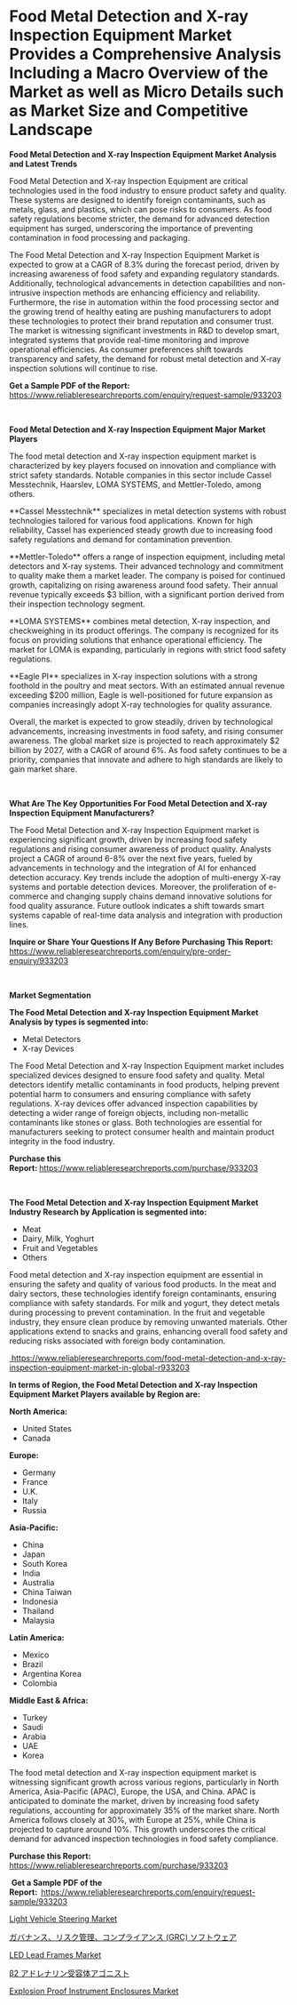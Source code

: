 <p><h1>Food Metal Detection and X-ray Inspection Equipment Market Provides a Comprehensive Analysis Including a Macro Overview of the Market as well as Micro Details such as Market Size and Competitive Landscape</h1></p><p><strong>Food Metal Detection and X-ray Inspection Equipment Market Analysis and Latest Trends</strong></p>
<p><p>Food Metal Detection and X-ray Inspection Equipment are critical technologies used in the food industry to ensure product safety and quality. These systems are designed to identify foreign contaminants, such as metals, glass, and plastics, which can pose risks to consumers. As food safety regulations become stricter, the demand for advanced detection equipment has surged, underscoring the importance of preventing contamination in food processing and packaging.</p><p>The Food Metal Detection and X-ray Inspection Equipment Market is expected to grow at a CAGR of 8.3% during the forecast period, driven by increasing awareness of food safety and expanding regulatory standards. Additionally, technological advancements in detection capabilities and non-intrusive inspection methods are enhancing efficiency and reliability. Furthermore, the rise in automation within the food processing sector and the growing trend of healthy eating are pushing manufacturers to adopt these technologies to protect their brand reputation and consumer trust. The market is witnessing significant investments in R&D to develop smart, integrated systems that provide real-time monitoring and improve operational efficiencies. As consumer preferences shift towards transparency and safety, the demand for robust metal detection and X-ray inspection solutions will continue to rise.</p></p>
<p><strong>Get a Sample PDF of the Report:&nbsp;</strong> <a href="https://www.reliableresearchreports.com/enquiry/request-sample/933203">https://www.reliableresearchreports.com/enquiry/request-sample/933203</a></p>
<p>&nbsp;</p>
<p><strong>Food Metal Detection and X-ray Inspection Equipment Major Market Players</strong></p>
<p><p>The food metal detection and X-ray inspection equipment market is characterized by key players focused on innovation and compliance with strict safety standards. Notable companies in this sector include Cassel Messtechnik, Haarslev, LOMA SYSTEMS, and Mettler-Toledo, among others. </p><p>**Cassel Messtechnik** specializes in metal detection systems with robust technologies tailored for various food applications. Known for high reliability, Cassel has experienced steady growth due to increasing food safety regulations and demand for contamination prevention.</p><p>**Mettler-Toledo** offers a range of inspection equipment, including metal detectors and X-ray systems. Their advanced technology and commitment to quality make them a market leader. The company is poised for continued growth, capitalizing on rising awareness around food safety. Their annual revenue typically exceeds $3 billion, with a significant portion derived from their inspection technology segment.</p><p>**LOMA SYSTEMS** combines metal detection, X-ray inspection, and checkweighing in its product offerings. The company is recognized for its focus on providing solutions that enhance operational efficiency. The market for LOMA is expanding, particularly in regions with strict food safety regulations.</p><p>**Eagle PI** specializes in X-ray inspection solutions with a strong foothold in the poultry and meat sectors. With an estimated annual revenue exceeding $200 million, Eagle is well-positioned for future expansion as companies increasingly adopt X-ray technologies for quality assurance.</p><p>Overall, the market is expected to grow steadily, driven by technological advancements, increasing investments in food safety, and rising consumer awareness. The global market size is projected to reach approximately $2 billion by 2027, with a CAGR of around 6%. As food safety continues to be a priority, companies that innovate and adhere to high standards are likely to gain market share.</p></p>
<p>&nbsp;</p>
<p><strong>What Are The Key Opportunities For Food Metal Detection and X-ray Inspection Equipment Manufacturers?</strong></p>
<p><p>The Food Metal Detection and X-ray Inspection Equipment market is experiencing significant growth, driven by increasing food safety regulations and rising consumer awareness of product quality. Analysts project a CAGR of around 6-8% over the next five years, fueled by advancements in technology and the integration of AI for enhanced detection accuracy. Key trends include the adoption of multi-energy X-ray systems and portable detection devices. Moreover, the proliferation of e-commerce and changing supply chains demand innovative solutions for food quality assurance. Future outlook indicates a shift towards smart systems capable of real-time data analysis and integration with production lines.</p></p>
<p><strong>Inquire or Share Your Questions If Any Before Purchasing This Report:</strong> <a href="https://www.reliableresearchreports.com/enquiry/pre-order-enquiry/933203">https://www.reliableresearchreports.com/enquiry/pre-order-enquiry/933203</a></p>
<p>&nbsp;</p>
<p><strong>Market Segmentation</strong></p>
<p><strong>The Food Metal Detection and X-ray Inspection Equipment Market Analysis by types is segmented into:</strong></p>
<p><ul><li>Metal Detectors</li><li>X-ray Devices</li></ul></p>
<p><p>The Food Metal Detection and X-ray Inspection Equipment market includes specialized devices designed to ensure food safety and quality. Metal detectors identify metallic contaminants in food products, helping prevent potential harm to consumers and ensuring compliance with safety regulations. X-ray devices offer advanced inspection capabilities by detecting a wider range of foreign objects, including non-metallic contaminants like stones or glass. Both technologies are essential for manufacturers seeking to protect consumer health and maintain product integrity in the food industry.</p></p>
<p><strong>Purchase this Report:&nbsp;</strong><a href="https://www.reliableresearchreports.com/purchase/933203">https://www.reliableresearchreports.com/purchase/933203</a></p>
<p>&nbsp;</p>
<p><strong>The Food Metal Detection and X-ray Inspection Equipment Market Industry Research by Application is segmented into:</strong></p>
<p><ul><li>Meat</li><li>Dairy, Milk, Yoghurt</li><li>Fruit and Vegetables</li><li>Others</li></ul></p>
<p><p>Food metal detection and X-ray inspection equipment are essential in ensuring the safety and quality of various food products. In the meat and dairy sectors, these technologies identify foreign contaminants, ensuring compliance with safety standards. For milk and yogurt, they detect metals during processing to prevent contamination. In the fruit and vegetable industry, they ensure clean produce by removing unwanted materials. Other applications extend to snacks and grains, enhancing overall food safety and reducing risks associated with foreign body contamination.</p></p>
<p><a href="https://www.reliableresearchreports.com/food-metal-detection-and-x-ray-inspection-equipment-market-in-global-r933203">&nbsp;https://www.reliableresearchreports.com/food-metal-detection-and-x-ray-inspection-equipment-market-in-global-r933203</a></p>
<p><strong>In terms of Region, the Food Metal Detection and X-ray Inspection Equipment Market Players available by Region are:</strong></p>
<p>
    <p> <strong> North America: </strong>
        <ul>
            <li>United States</li>
            <li>Canada</li>
        </ul>
        </p> 
    <p> <strong> Europe: </strong>
        <ul>
            <li>Germany</li>
            <li>France</li>
            <li>U.K.</li>
            <li>Italy</li>
            <li>Russia</li>
        </ul>
        </p> 
    <p> <strong> Asia-Pacific: </strong>
        <ul>
            <li>China</li>
            <li>Japan</li>
            <li>South Korea</li>
            <li>India</li>
            <li>Australia</li>
            <li>China Taiwan</li>
            <li>Indonesia</li>
            <li>Thailand</li>
            <li>Malaysia</li>
        </ul>
        </p> 
    <p> <strong> Latin America: </strong>
        <ul>
            <li>Mexico</li>
            <li>Brazil</li>
            <li>Argentina Korea</li>
            <li>Colombia</li>
        </ul>
        </p> 
    <p> <strong> Middle East & Africa: </strong>
        <ul>
            <li>Turkey</li>
            <li>Saudi</li>
            <li>Arabia</li>
            <li>UAE</li>
            <li>Korea</li>
        </ul>
    </p>
    </p>
<p><p>The food metal detection and X-ray inspection equipment market is witnessing significant growth across various regions, particularly in North America, Asia-Pacific (APAC), Europe, the USA, and China. APAC is anticipated to dominate the market, driven by increasing food safety regulations, accounting for approximately 35% of the market share. North America follows closely at 30%, with Europe at 25%, while China is projected to capture around 10%. This growth underscores the critical demand for advanced inspection technologies in food safety compliance.</p></p>
<p><strong>Purchase this Report: </strong><a href="https://www.reliableresearchreports.com/purchase/933203">https://www.reliableresearchreports.com/purchase/933203</a></p>
<p>&nbsp;<strong>Get a Sample PDF of the Report:&nbsp;&nbsp;</strong><a href="https://www.reliableresearchreports.com/enquiry/request-sample/933203">https://www.reliableresearchreports.com/enquiry/request-sample/933203</a></p>
<p><strong></strong></p>
<p><p><a href="https://issuu.com/reportprime-2/docs/light-vehicle-steering-market-size-_9840a90bbf9bf9">Light Vehicle Steering Market</a></p><p><a href="https://medium.com/@grarrity46/governance-risk-management-and-compliance-grc-software-market-%E3%81%AF-%E3%82%B3%E3%82%B9%E3%83%88%E7%AE%A1%E7%90%86%E3%81%A8%E5%8A%B9%E7%8E%87%E5%90%91%E4%B8%8A%E3%82%92%E5%84%AA%E5%85%88%E3%81%97%E3%81%BE%E3%81%99-ed04141626b2">ガバナンス、リスク管理、コンプライアンス (GRC) ソフトウェア</a></p><p><a href="https://www.linkedin.com/pulse/led-lead-frames-market-share-size-trends-industry-analysis-b9qdf?trackingId=jvIKEp26RhO3GTEGeTqvFA%3D%3D">LED Lead Frames Market</a></p><p><a href="https://medium.com/@grarrity46/%CE%B22-adrenoceptor-agonists-market-%E3%81%AF-%E3%82%B3%E3%82%B9%E3%83%88%E7%AE%A1%E7%90%86%E3%81%A8%E5%8A%B9%E7%8E%87%E5%90%91%E4%B8%8A%E3%82%92%E5%84%AA%E5%85%88%E3%81%97%E3%81%BE%E3%81%99-%E3%81%95%E3%82%89%E3%81%AB-%E5%A0%B1%E5%91%8A%E6%9B%B8%E3%81%AF%E5%B8%82%E5%A0%B4%E3%81%AE%E9%9C%80%E8%A6%81%E9%9D%A2%E3%81%A8%E4%BE%9B%E7%B5%A6%E9%9D%A2%E3%81%AE%E4%B8%A1%E6%96%B9%E3%82%92%E3%82%AB%E3%83%90%E3%83%BC%E3%81%97%E3%81%A6%E3%81%84%E3%81%BE%E3%81%99-%CE%B22-73fe27b17789">β2 アドレナリン受容体アゴニスト</a></p><p><a href="https://medium.com/@perrin7364/the-market-study-covers-the-explosion-proof-instrument-enclosures-market-across-various-segments-38540d133a5c">Explosion Proof Instrument Enclosures Market</a></p></p>